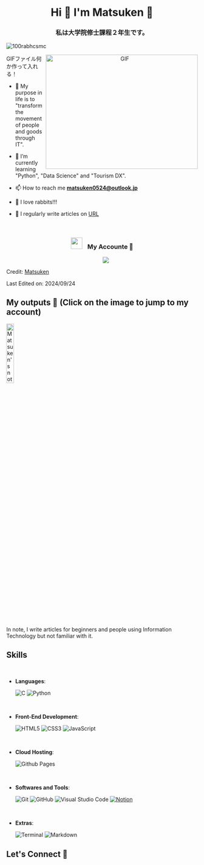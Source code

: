 <!--
参考：https://github.com/durgeshsamariya/awesome-github-profile-readme-templates/blob/master/templates/100rabhcsmc.md
-->
<h1 align="center">
  Hi 👋 I'm Matsuken 🐰 
</a></h1>

<h3 align="center">
  私は大学院修士課程２年生です。
</h3>

<p align="left">
  <img src="https://komarev.com/ghpvc/?username=matsukenrabbit&label=Profile%20views&color=0e75b6&style=flat" alt="100rabhcsmc" />
</p>

<a target="_blank" align="center">
  <img align="right" top="500" height="300" width="400" alt="GIF" src="https://media.giphy.com/media/SWoSkN6DxTszqIKEqv/giphy.gif">
</a>GIFファイル何か作って入れる！

- 🔭 My purpose in life is to "transform the movement of people and goods through IT".

- 🌱 I’m currently learning "Python", "Data Science" and "Tourism DX".

- 📫 How to reach me **matsuken0524@outlook.jp**

- 🐰 I love rabbits!!!

- 📝 I regularly write articles on [URL](URL)

<!--
- 📄 Know about my experiences <a href="https://github.com/100rabhcsmc/Me.io/blob/master/01SaurabhChavanReactNativeResume.pdf" target="blank">Resume</a>
-->
<br/>

<!-- My Accounte START -->
<h3 align="center" >
  <img src="https://media.giphy.com/media/iY8CRBdQXODJSCERIr/giphy.gif" width="30" height="30" style="margin-right: 10px;"> My Accounte 🔗 
</h3>

<p align="center">
 <div align="center"  class="icons-social" style="margin-left: 10px;">
   <a style="margin-left: 10px;"  target="_blank" href="https://note.com/matsuken_rabbit/">
     <img src="https://prcdn.freetls.fastly.net/release_image/17890/159/17890-159-5c59b346c76de22508c3d2a368324b21-2667x1396.png?format=jpeg&auto=webp&quality=85%2C65&width=195&height=135&fit=bounds)"></a>

 </div>
</p>
<!-- My Account END -->

<!-- My Skills START 
<h3 align="center" >
  <img src="https://media.giphy.com/media/iY8CRBdQXODJSCERIr/giphy.gif" width="30" height="30" style="margin-right: 10px;"> My Accounte 🔗 
</h3>

<p align="center">
  
- **Languages**:
    ![C](https://img.shields.io/badge/C%20-%232370ED.svg?style=for-the-badge&logo=c&logoColor=white)
    ![Python](https://img.shields.io/badge/Python%20-%2314354C.svg?style=for-the-badge&logo=python&logoColor=white)
<br>
  
- **Front-End Development**:
   ![HTML5](https://img.shields.io/badge/HTML5%20-%23E34F26.svg?style=for-the-badge&logo=html5&logoColor=white)
   ![CSS3](https://img.shields.io/badge/CSS%20-%231572B6.svg?style=for-the-badge&logo=css3&logoColor=white)
   ![JavaScript](https://img.shields.io/badge/JavaScript%20-%23F7DF1E.svg?style=for-the-badge&logo=javascript&logoColor=black)
<br>
- **Cloud Hosting**:
    ![Github Pages](https://img.shields.io/badge/GitHub%20Pages-%23327FC7.svg?style=for-the-badge&logo=github&logoColor=white)
<br>
- **Softwares and Tools**:
    ![Git](https://img.shields.io/badge/git-%23F05033.svg?style=for-the-badge&logo=git&logoColor=white)
    ![GitHub](https://img.shields.io/badge/github-%23121011.svg?style=for-the-badge&logo=github&logoColor=white)
    ![Visual Studio Code](https://img.shields.io/badge/Visual%20Studio%20Code-0078d7.svg?style=for-the-badge&logo=visual-studio-code&logoColor=white)
   [![Notion](https://img.shields.io/badge/note-Check!-FFFFFF?style=social&logo=notion&label=Notion)](https://note.com/matsuken_rabbit/)
<br>
- **Extras**:

    ![Terminal](https://img.shields.io/badge/Terminal-%23054020?style=for-the-badge&logo=gnu-bash&logoColor=white)
    ![Markdown](https://img.shields.io/badge/markdown-%23000000.svg?style=for-the-badge&logo=markdown&logoColor=white)   

</p>
 My Skills END -->

Credit: [Matsuken](https://github.com/matsukenrabbit)

Last Edited on: 2024/09/24



## My outputs 🌳 (Click on the image to jump to my account)
<a href="https://note.com/matsuken_rabbit/">
<img src="https://prcdn.freetls.fastly.net/release_image/17890/159/17890-159-5c59b346c76de22508c3d2a368324b21-2667x1396.png?format=jpeg&auto=webp&quality=85%2C65&width=1950&height=1350&fit=bounds" alt="Matsuken's note" width=20%>
</a>

In note, I write articles for beginners and people using Information Technology but not familiar with it.

## Skills
<br>

<p align="center">

- **Languages**:
    
    ![C](https://img.shields.io/badge/C%20-%232370ED.svg?style=for-the-badge&logo=c&logoColor=white)
    ![Python](https://img.shields.io/badge/Python%20-%2314354C.svg?style=for-the-badge&logo=python&logoColor=white)

<br>   
    
- **Front-End Development**:

   ![HTML5](https://img.shields.io/badge/HTML5%20-%23E34F26.svg?style=for-the-badge&logo=html5&logoColor=white)
   ![CSS3](https://img.shields.io/badge/CSS%20-%231572B6.svg?style=for-the-badge&logo=css3&logoColor=white)
   ![JavaScript](https://img.shields.io/badge/JavaScript%20-%23F7DF1E.svg?style=for-the-badge&logo=javascript&logoColor=black)

<br>

- **Cloud Hosting**:

    ![Github Pages](https://img.shields.io/badge/GitHub%20Pages-%23327FC7.svg?style=for-the-badge&logo=github&logoColor=white)
    
<br>

- **Softwares and Tools**:

    ![Git](https://img.shields.io/badge/git-%23F05033.svg?style=for-the-badge&logo=git&logoColor=white)
    ![GitHub](https://img.shields.io/badge/github-%23121011.svg?style=for-the-badge&logo=github&logoColor=white)
    ![Visual Studio Code](https://img.shields.io/badge/Visual%20Studio%20Code-0078d7.svg?style=for-the-badge&logo=visual-studio-code&logoColor=white)
   [![Notion](https://img.shields.io/badge/note-Check!-FFFFFF?style=social&logo=notion&label=Notion)](https://note.com/matsuken_rabbit/)

<br>

- **Extras**:

    ![Terminal](https://img.shields.io/badge/Terminal-%23054020?style=for-the-badge&logo=gnu-bash&logoColor=white)
    ![Markdown](https://img.shields.io/badge/markdown-%23000000.svg?style=for-the-badge&logo=markdown&logoColor=white)   

</p>

## Let's Connect 😤


<!--
Xのボタン入れたい。GITHUBのオーバビューへのボタンも。MAILもOK。

## My outputs
<a href="https://note.com/matsuken_rabbit/">
<img src="https://prcdn.freetls.fastly.net/release_image/17890/159/17890-159-5c59b346c76de22508c3d2a368324b21-2667x1396.png?format=jpeg&auto=webp&quality=85%2C65&width=1950&height=1350&fit=bounds" alt="Matsuken's note" width=20%>
</a>

[![note]()](https://note.com/matsuken_rabbit/)

[![Matsuken's note](https://img.shields.io/badge/note-Check!-FFFFFF?style=social&logo=notion&label=Matsuken's-note)](https://note.com/matsuken_rabbit/)

![](作ったURL)







**matsukenrabbit/matsukenrabbit** is a ✨ _special_ ✨ repository because its `README.md` (this file) appears on your GitHub profile.

Here are some ideas to get you started:

- 👯 I’m looking to collaborate on ...
- 🤔 I’m looking for help with ...
- 💬 Ask me about ...
- 😄 Pronouns: ...
- ⚡ Fun fact: ...
-->
